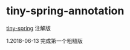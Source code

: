 # tiny-spring-annotation
[tiny-spring](https://github.com/code4craft/tiny-spring) 注解版 

1.2018-06-13 完成第一个粗糙版
